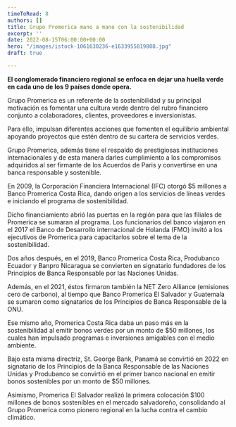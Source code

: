 ```yaml
---
timeToRead: 8
authors: []
title: Grupo Promerica mano a mano con la sostenibilidad
excerpt: ''
date: 2022-08-15T06:00:00+00:00
hero: "/images/istock-1061630236-e1633955819808.jpg"
draft: true

---
```

**El conglomerado financiero regional se enfoca en dejar una huella verde en cada uno de los 9 países donde opera.**

Grupo Promerica es un referente de la sostenibilidad y su principal motivación es fomentar una cultura verde dentro del rubro financiero conjunto a colaboradores, clientes, proveedores e inversionistas.

Para ello, impulsan diferentes acciones que fomenten el equilibrio ambiental apoyando proyectos que estén dentro de su cartera de servicios verdes.

Grupo Promerica, además tiene el respaldo de prestigiosas instituciones internacionales y de esta manera darles cumplimiento a los compromisos adquiridos al ser firmante de los Acuerdos de Paris y convertirse en una banca responsable y sostenible.

En 2009, la Corporación Financiera Internacional (IFC) otorgó $5 millones a Banco Promerica Costa Rica, dando origen a los servicios de líneas verdes e iniciando el programa de sostenibilidad.

Dicho financiamiento abrió las puertas en la región para que las filiales de Promerica se sumaran al programa. Los funcionarios del banco viajaron en el 2017 el Banco de Desarrollo internacional de Holanda (FMO) invitó a los ejecutivos de Promerica para capacitarlos sobre el tema de la sostenibilidad.

Dos años después, en el 2019, Banco Promerica Costa Rica, Produbanco Ecuador y Banpro Nicaragua se convierten en signatario fundadores de los Principios de Banca Responsable por las Naciones Unidas.

Además, en el 2021, éstos firmaron también la NET Zero Alliance (emisiones cero de carbono), al tiempo que Banco Promerica El Salvador y Guatemala se sumaron como signatarios de los Principios de Banca Responsable de la ONU.

Ese mismo año, Promerica Costa Rica daba un paso más en la sostenibilidad al emitir bonos verdes por un monto de $50 millones, los cuales han impulsado programas e inversiones amigables con el medio ambiente.

Bajo esta misma directriz, St. George Bank, Panamá se convirtió en 2022 en signatario de los Principios de la Banca Responsable de las Naciones Unidas y Produbanco se convirtió en el primer banco nacional en emitir bonos sostenibles por un monto de $50 millones.

Asimismo, Promerica El Salvador realizó la primera colocación $100 millones de bonos sostenibles en el mercado salvadoreño, consolidando al Grupo Promerica como pionero regional en la lucha contra el cambio climático.